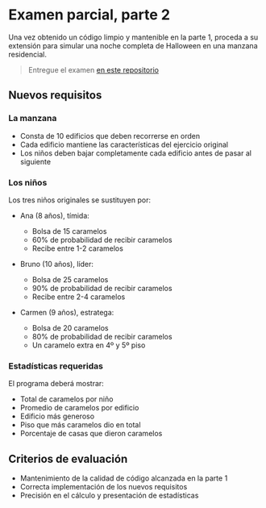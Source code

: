 # Examen parcial, parte 2

Una vez obtenido un código limpio y mantenible en la parte 1, proceda a su extensión para simular una noche completa de Halloween en una manzana residencial.

> Entregue el examen [en este repositorio](https://classroom.github.com/a/fC6MxWI2)

## Nuevos requisitos

### La manzana

- Consta de 10 edificios que deben recorrerse en orden
- Cada edificio mantiene las características del ejercicio original
- Los niños deben bajar completamente cada edificio antes de pasar al siguiente

### Los niños

Los tres niños originales se sustituyen por:

- Ana (8 años), tímida:
  - Bolsa de 15 caramelos
  - 60% de probabilidad de recibir caramelos
  - Recibe entre 1-2 caramelos

- Bruno (10 años), líder:
  - Bolsa de 25 caramelos
  - 90% de probabilidad de recibir caramelos
  - Recibe entre 2-4 caramelos

- Carmen (9 años), estratega:
  - Bolsa de 20 caramelos
  - 80% de probabilidad de recibir caramelos
  - Un caramelo extra en 4º y 5º piso

### Estadísticas requeridas

El programa deberá mostrar:

- Total de caramelos por niño
- Promedio de caramelos por edificio
- Edificio más generoso
- Piso que más caramelos dio en total
- Porcentaje de casas que dieron caramelos

## Criterios de evaluación

- Mantenimiento de la calidad de código alcanzada en la parte 1
- Correcta implementación de los nuevos requisitos
- Precisión en el cálculo y presentación de estadísticas
